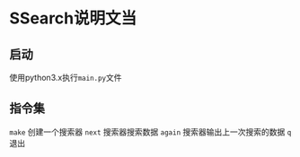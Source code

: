 # SSearch说明文当
## 启动
使用python3.x执行``main.py``文件

## 指令集
``make`` 创建一个搜索器
``next`` 搜索器搜索数据
``again`` 搜索器输出上一次搜索的数据
``q`` 退出